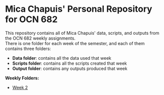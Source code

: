 # Mica Chapuis' Personal Repository for OCN 682

This repository contains all of Mica Chapuis' data, scripts, and outputs from the OCN 682 weekly assignments.  
There is one folder for each week of the semester, and each of them contains three folders:
* **Data folder**: contains all the data used that week
* **Scripts folder**: contains all the scripts created that week
* **Output folder**: contains any outputs produced that week

 
**Weekly Folders:**  
- [Week 2](https://github.com/OCN-682-UH/Chapuis/tree/main/Week2)
